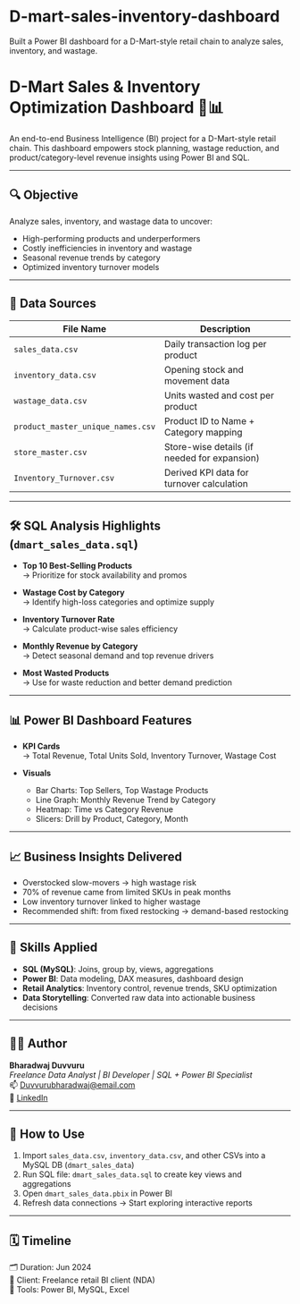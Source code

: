 # D-mart-sales-inventory-dashboard
Built a Power BI dashboard for a D-Mart-style retail chain to analyze sales, inventory, and wastage.
# D-Mart Sales & Inventory Optimization Dashboard 🛒📊

An end-to-end Business Intelligence (BI) project for a D-Mart-style retail chain. This dashboard empowers stock planning, wastage reduction, and product/category-level revenue insights using Power BI and SQL.

---

## 🔍 Objective

Analyze sales, inventory, and wastage data to uncover:
- High-performing products and underperformers
- Costly inefficiencies in inventory and wastage
- Seasonal revenue trends by category
- Optimized inventory turnover models

---

## 📁 Data Sources

| File Name                     | Description                                  |
|------------------------------|----------------------------------------------|
| `sales_data.csv`             | Daily transaction log per product            |
| `inventory_data.csv`         | Opening stock and movement data              |
| `wastage_data.csv`           | Units wasted and cost per product            |
| `product_master_unique_names.csv` | Product ID to Name + Category mapping    |
| `store_master.csv`           | Store-wise details (if needed for expansion) |
| `Inventory_Turnover.csv`     | Derived KPI data for turnover calculation     |

---

## 🛠 SQL Analysis Highlights (`dmart_sales_data.sql`)

- **Top 10 Best-Selling Products**  
  → Prioritize for stock availability and promos

- **Wastage Cost by Category**  
  → Identify high-loss categories and optimize supply

- **Inventory Turnover Rate**  
  → Calculate product-wise sales efficiency

- **Monthly Revenue by Category**  
  → Detect seasonal demand and top revenue drivers

- **Most Wasted Products**  
  → Use for waste reduction and better demand prediction

---

## 📊 Power BI Dashboard Features

- **KPI Cards**  
  → Total Revenue, Total Units Sold, Inventory Turnover, Wastage Cost

- **Visuals**  
  - Bar Charts: Top Sellers, Top Wastage Products  
  - Line Graph: Monthly Revenue Trend by Category  
  - Heatmap: Time vs Category Revenue  
  - Slicers: Drill by Product, Category, Month

---

## 📈 Business Insights Delivered

- Overstocked slow-movers → high wastage risk  
- 70% of revenue came from limited SKUs in peak months  
- Low inventory turnover linked to higher wastage  
- Recommended shift: from fixed restocking → demand-based restocking

---

## 🧠 Skills Applied

- **SQL (MySQL)**: Joins, group by, views, aggregations  
- **Power BI**: Data modeling, DAX measures, dashboard design  
- **Retail Analytics**: Inventory control, revenue trends, SKU optimization  
- **Data Storytelling**: Converted raw data into actionable business decisions

---

## 👨‍💻 Author

**Bharadwaj Duvvuru**  
*Freelance Data Analyst | BI Developer | SQL + Power BI Specialist*  
📫 Duvvurubharadwaj@email.com  
🔗 [LinkedIn](https://www.linkedin.com/in/bharadwaj-0934442b5/)

---

## 📌 How to Use

1. Import `sales_data.csv`, `inventory_data.csv`, and other CSVs into a MySQL DB (`dmart_sales_data`)
2. Run SQL file: `dmart_sales_data.sql` to create key views and aggregations
3. Open `dmart_sales_data.pbix` in Power BI
4. Refresh data connections → Start exploring interactive reports

---

## 🗓 Timeline

🗂 Duration: Jun 2024   
🧭 Client: Freelance retail BI client (NDA)  
📌 Tools: Power BI, MySQL, Excel

